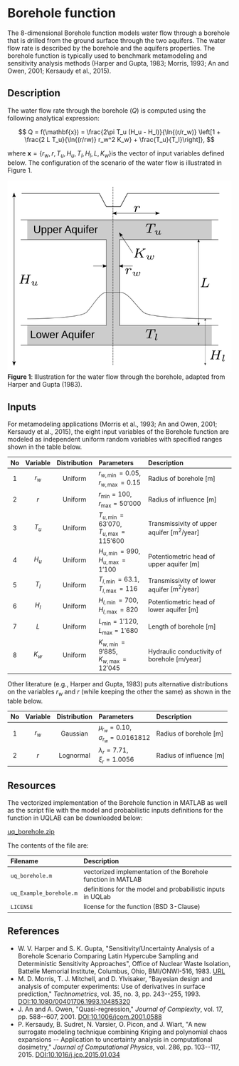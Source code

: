 # Borehole function

[//]: # "Benchmark type: test-function"
[//]: # "Application fields: sensitivity, metamodeling"
[//]: # "Dimension: 8-dimension"

The 8-dimensional Borehole function models water flow through a borehole that is drilled from the ground surface through the two aquifers. The water flow rate is described by the borehole and the aquifers properties. The borehole function is typically used to benchmark metamodeling and sensitivity analysis methods (Harper and Gupta, 1983; Morris, 1993; An and Owen, 2001; Kersaudy et al., 2015).

## Description

The water flow rate through the borehole $(Q)$ is computed using the following analytical expression:

$$
Q = f(\mathbf{x}) = \frac{2\pi T_u (H_u - H_l)}{\ln{(r/r_w)} \left[1 + \frac{2 L T_u}{\ln{(r/rw)} r_w^2 K_w} + \frac{T_u}{T_l}\right]},
$$

where $\mathbf{x} = \{r_w, r, T_u, H_u, T_l, H_l, L, K_w \}​$ is the vector of input variables defined below. The configuration of the scenario of the water flow is illustrated in Figure 1.

![borehole](./borehole.png)
**Figure 1**: Illustration for the water flow through the borehole, adapted from Harper and Gupta (1983).

## Inputs

For metamodeling applications (Morris et al., 1993; An and Owen, 2001; Kersaudy et al., 2015), the eight input variables of the Borehole function are modeled as independent uniform random variables with specified ranges shown in the table below.

| No  | Variable | Distribution | Parameters | Description |
| :-: | :------: | :----------: | :--------- | :---------- |
| 1   | $r_w$  | Uniform   | $r_{w,\min} = 0.05,$<br/>$r_{w,\max} = 0.15$ | Radius of borehole $[\text{m}]$ |
| 2   | $r$    | Uniform   | $r_{\min} = 100,$ <br/>$r_{\max} = 50'000$ | Radius of influence $[\text{m}]$ |
| 3   | $T_u$  | Uniform   | $T_{u,\min} = 63'070,$<br/>$T_{u,\max} = 115'600$ | Transmissivity of upper aquifer $[\text{m}^2/\text{year}]$ |
| 4   | $H_u$  | Uniform   | $H_{u,\min} = 990,$<br/>$H_{u,\max} = 1'100$ |Potentiometric head of upper aquifer $[\text{m}]$ |
| 5   | $T_l$  | Uniform   | $T_{l,\min} = 63.1,$<br/>$T_{l,\max} = 116$ | Transmissivity of lower aquifer $[\text{m}^2/\text{year}]$ |
| 6   | $H_l$  | Uniform   | $H_{l,\min} = 700,$<br/>$H_{l,\max} = 820$ | Potentiometric head of lower aquifer $[\text{m}]$ |
| 7   | $L$    | Uniform   | $L_{\min} = 1'120,$<br/>$L_{\max} = 1'680$ | Length of borehole $[\text{m}]$ |
| 8   | $K_w$  | Uniform   | $K_{w,\min} = 9'885,$<br/>$K_{w,\max} = 12'045$ | Hydraulic conductivity of borehole $[\text{m}/\text{year}]$ |

Other literature (e.g., Harper and Gupta, 1983) puts alternative distributions on the variables $r_w$ and $r$ (while keeping the other the same) as shown in the table below.

| No  | Variable | Distribution | Parameters | Description |
| :-: | :------: | :----------: | :--------- | :---------- |
| 1    | $r_w$  | Gaussian   | $\mu_{r_w} = 0.10,$<br/>$\sigma_{r_w} = 0.0161812$ | Radius of borehole $[\text{m}]$ |
| 2    | $r$    | Lognormal | $\lambda_r = 7.71,$ <br/>$\xi_r = 1.0056$ | Radius of influence $[\text{m}]$ |

## Resources

The vectorized implementation of the Borehole function in MATLAB as well as the script file with the model and probabilistic inputs definitions for the function in UQLAB can be downloaded below:

<a class="attachment" href="uq_borehole.zip">uq_borehole.zip</a>

The contents of the file are:

|Filename|Description|
|:-------|:----------|
| `uq_borehole.m` | vectorized implementation of the Borehole function in MATLAB |
| `uq_Example_borehole.m` | definitions for the model and probabilistic inputs in UQLab |
| `LICENSE` | license for the function (BSD 3-Clause) |

## References

* W. V. Harper and S. K. Gupta, "Sensitivity/Uncertainty Analysis of a Borehole Scenario Comparing Latin Hypercube Sampling and Deterministic Sensitivity Approaches", Office of Nuclear Waste Isolation, Battelle Memorial Institute, Columbus, Ohio, BMI/ONWI-516, 1983. [URL](https://inldigitallibrary.inl.gov/PRR/84393.pdf)
* M. D. Morris, T. J. Mitchell, and D. Ylvisaker, "Bayesian design and analysis of computer experiments: Use of derivatives in surface prediction," _Technometrics_, vol. 35, no. 3, pp. 243--255, 1993. [DOI:10.1080/00401706.1993.10485320](https://doi.org/10.1080/00401706.1993.10485320)
* J. An and A. Owen, "Quasi-regression," _Journal of Complexity_, vol. 17, pp. 588--607, 2001. [DOI:10.1006/jcom.2001.0588](https://doi.org/10.1006/jcom.2001.0588)
* P. Kersaudy, B. Sudret, N. Varsier, O. Picon, and J. Wiart, "A new surrogate modeling technique combining Kriging and polynomial chaos expansions -- Application to uncertainty analysis in computational dosimetry," _Journal of Computational Physics_, vol. 286, pp. 103--117, 2015. [DOI:10.1016/j.jcp.2015.01.034](https://doi.org/10.1016/j.jcp.2015.01.034)